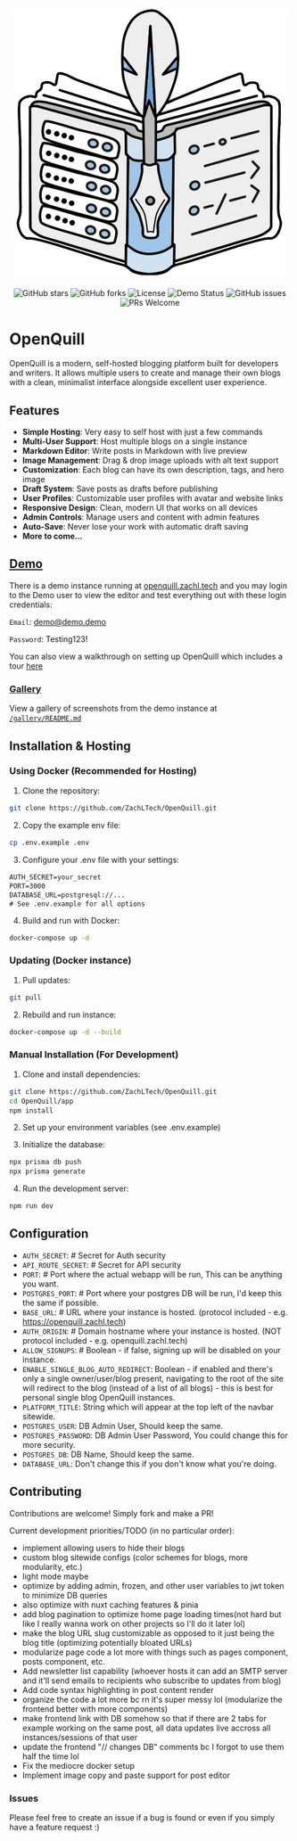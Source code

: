<p align="center"> 
  <img width="500" src="./OpenQuillLogo.png" /> 
</p>

<p align="center">
  <img src="https://img.shields.io/github/stars/ZachLTech/OpenQuill?style=social" alt="GitHub stars">
  <img src="https://img.shields.io/github/forks/ZachLTech/OpenQuill?style=social" alt="GitHub forks">
  <img src="https://img.shields.io/github/license/ZachLTech/OpenQuill" alt="License">
  <img src="https://img.shields.io/website?url=https%3A%2F%2Fopenquill.zachl.tech&label=Demo%20Site" alt="Demo Status">
  <img src="https://img.shields.io/github/issues/ZachLTech/OpenQuill" alt="GitHub issues">
  <img src="https://img.shields.io/badge/PRs-welcome-brightgreen.svg" alt="PRs Welcome">
</p>

# OpenQuill

OpenQuill is a modern, self-hosted blogging platform built for developers and writers. It allows multiple users to create and manage their own blogs with a clean, minimalist interface alongside excellent user experience.

## Features

- **Simple Hosting**: Very easy to self host with just a few commands
- **Multi-User Support**: Host multiple blogs on a single instance
- **Markdown Editor**: Write posts in Markdown with live preview
- **Image Management**: Drag & drop image uploads with alt text support
- **Customization**: Each blog can have its own description, tags, and hero image
- **Draft System**: Save posts as drafts before publishing
- **User Profiles**: Customizable user profiles with avatar and website links
- **Responsive Design**: Clean, modern UI that works on all devices
- **Admin Controls**: Manage users and content with admin features
- **Auto-Save**: Never lose your work with automatic draft saving
- **More to come...**

## [Demo](https://openquill.zachl.tech)
There is a demo instance running at [openquill.zachl.tech](https://openquill.zachl.tech) and you may login to the Demo user to view the editor and test everything out with these login credentials:

`Email`: demo@demo.demo

`Password`: Testing123!

You can also view a walkthrough on setting up OpenQuill which includes a tour [here]()

### [Gallery](./gallery/README.md)

View a gallery of screenshots from the demo instance at [`/gallery/README.md`](./gallery/README.md) 

## Installation & Hosting

### Using Docker (Recommended for Hosting)

1. Clone the repository:
```bash
git clone https://github.com/ZachLTech/OpenQuill.git
```

2. Copy the example env file:
```bash
cp .env.example .env
```

3. Configure your .env file with your settings:
```
AUTH_SECRET=your_secret
PORT=3000
DATABASE_URL=postgresql://...
# See .env.example for all options
```

4. Build and run with Docker:

```bash
docker-compose up -d
```

### Updating (Docker instance)

1. Pull updates:

```bash
git pull
```

2. Rebuild and run instance:

```bash
docker-compose up -d --build
```

### Manual Installation (For Development)

1. Clone and install dependencies:

```bash
git clone https://github.com/ZachLTech/OpenQuill.git
cd OpenQuill/app
npm install
```

2. Set up your environment variables (see .env.example)

3. Initialize the database:

```bash
npx prisma db push
npx prisma generate
```

4. Run the development server:

```bash
npm run dev
```

## Configuration

* `AUTH_SECRET`:  # Secret for Auth security
* `API_ROUTE_SECRET`:  # Secret for API security
* `PORT`: # Port where the actual webapp will be run, This can be anything you want.
* `POSTGRES_PORT`: # Port where your postgres DB will be run, I'd keep this the same if possible.
* `BASE_URL`: # URL where your instance is hosted. (protocol included - e.g. https://openquill.zachl.tech)
* `AUTH_ORIGIN`: # Domain hostname where your instance is hosted. (NOT protocol included - e.g. openquill.zachl.tech)
* `ALLOW_SIGNUPS`: # Boolean - if false, signing up will be disabled on your instance.
* `ENABLE_SINGLE_BLOG_AUTO_REDIRECT`: Boolean - if enabled and there's only a single owner/user/blog present, navigating to the root of the site will redirect to the blog (instead of a list of all blogs) - this is best for personal single blog OpenQuill instances.
* `PLATFORM_TITLE`: String which will appear at the top left of the navbar sitewide.
* `POSTGRES_USER`: DB Admin User, Should keep the same.
* `POSTGRES_PASSWORD`: DB Admin User Password, You could change this for more security.
* `POSTGRES_DB`: DB Name, Should keep the same.
* `DATABASE_URL`: Don't change this if you don't know what you're doing.

## Contributing 

Contributions are welcome! Simply fork and make a PR!

Current development priorities/TODO (in no particular order):

- implement allowing users to hide their blogs
- custom blog sitewide configs (color schemes for blogs, more modularity, etc.)
- light mode maybe
- optimize by adding admin, frozen, and other user variables to jwt token to minimize DB queries
- also optimize with nuxt caching features & pinia
- add blog pagination to optimize home page loading times(not hard but like I really wanna work on other projects so I'll do it later lol)
- make the blog URL slug customizable as opposed to it just being the blog title (optimizing potentially bloated URLs)
- modularize page code a lot more with things such as pages component, posts component, etc.
- Add newsletter list capability (whoever hosts it can add an SMTP server and it'll send emails to recipients who subscribe to updates from blog)
- Add code syntax highlighting in post content render
- organize the code a lot more bc rn it's super messy lol (modularize the frontend better with more components)
- make frontend link with DB somehow so that if there are 2 tabs for example working on the same post, all data updates live accross all instances/sessions of that user
- update the frontend "// changes DB" comments bc I forgot to use them half the time lol
- Fix the mediocre docker setup
- Implement image copy and paste support for post editor

### Issues

Please feel free to create an issue if a bug is found or even if you simply have a feature request :)
